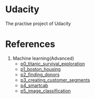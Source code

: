 # Udacity
The practise project of Udacity

# References
1. Machine learning(Advanced)
    - [p0_titanic_survival_exploration](https://github.com/nd009/titanic_survival_exploration)
    - [p1_boston_housing](https://github.com/nd009/boston_housing)
    - [p2_finding_donors](https://github.com/nd009/finding_donors)
    - [p3_creating_customer_segments](https://github.com/nd009/creating_customer_segments)
    - [p4_smartcab](https://github.com/nd009/smartcab)
    - [p5_image_classification](https://github.com/nd009/image_classification)
